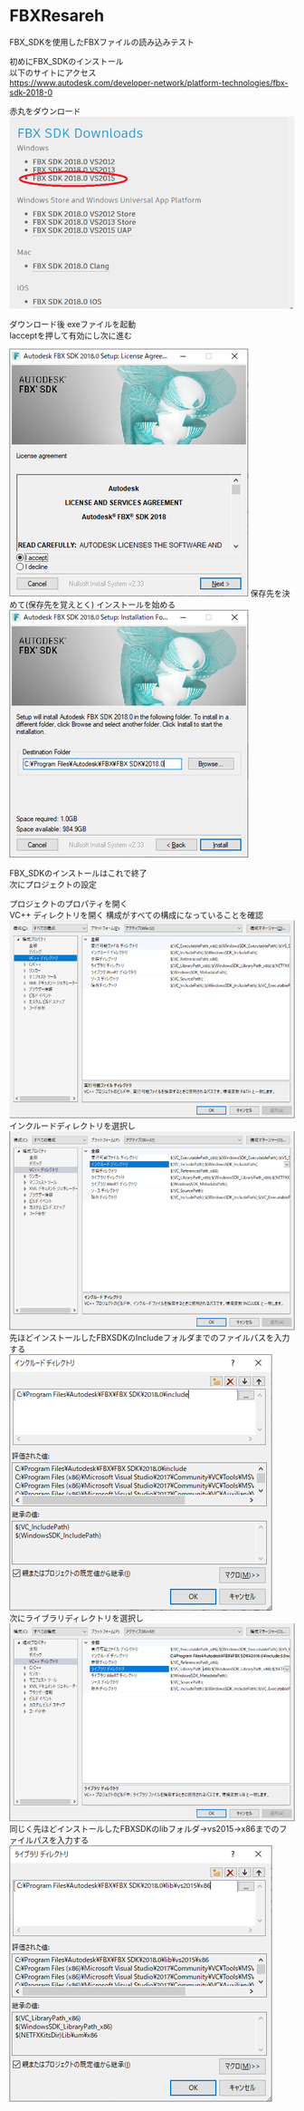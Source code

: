 # FBXResareh
FBX_SDKを使用したFBXファイルの読み込みテスト  
  
初めにFBX_SDKのインストール  
以下のサイトにアクセス  
<https://www.autodesk.com/developer-network/platform-technologies/fbx-sdk-2018-0>  
  
  赤丸をダウンロード  
<img src="https://github.com/Req1630/FBXResareh/blob/master/fbxTextuer/FBXSDK3.png" alt="FbxSDK" title="FbxSDK">  
  
  ダウンロード後 exeファイルを起動  
  Iacceptを押して有効にし次に進む  
    
<img src="https://github.com/Req1630/FBXResareh/blob/master/fbxTextuer/FBXSDK1.png" alt="FbxSDK" title="FbxSDK">  
  保存先を決めて(保存先を覚えとく)  
  インストールを始める  
<img src="https://github.com/Req1630/FBXResareh/blob/master/fbxTextuer/FBXSDK2.png" alt="FbxSDK" title="FbxSDK">  
  
  FBX_SDKのインストールはこれで終了  
  次にプロジェクトの設定  
  
  プロジェクトのプロパティを開く  
  VC++ ディレクトリを開く 
  構成がすべての構成になっていることを確認  
<img src="https://github.com/Req1630/FBXResareh/blob/master/fbxTextuer/プロパティ1.PNG" alt="FbxSDK" title="FbxSDK">  
  インクルードディレクトリを選択し 
<img src="https://github.com/Req1630/FBXResareh/blob/master/fbxTextuer/プロパティ2.png" alt="FbxSDK" title="FbxSDK">  
  先ほどインストールしたFBXSDKのIncludeフォルダまでのファイルパスを入力する  
<img src="https://github.com/Req1630/FBXResareh/blob/master/fbxTextuer/プロパティ3.png" alt="FbxSDK" title="FbxSDK">  
  次にライブラリディレクトリを選択し  
<img src="https://github.com/Req1630/FBXResareh/blob/master/fbxTextuer/プロパティ4.png" alt="FbxSDK" title="FbxSDK">  
  同じく先ほどインストールしたFBXSDKのlibフォルダ->vs2015->x86までのファイルパスを入力する  
<img src="https://github.com/Req1630/FBXResareh/blob/master/fbxTextuer/プロパティ5.png" alt="FbxSDK" title="FbxSDK">  
  
